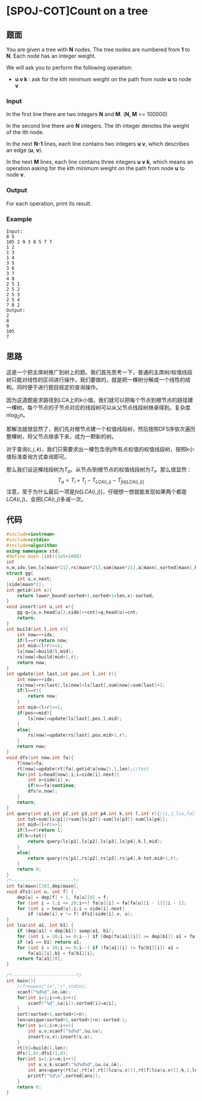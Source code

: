 # [SPOJ-COT]Count on a tree

## 题面

You are given a tree with **N** nodes. The tree nodes are numbered from **1** to **N**. Each node has an integer weight.

We will ask you to perform the following operation:

- **u v k** : ask for the kth minimum weight on the path from node **u** to node **v**

### Input

In the first line there are two integers **N** and **M**. (**N, M** <= 100000)

In the second line there are **N** integers. The ith integer denotes the weight of the ith node.

In the next **N-1** lines, each line contains two integers **u** **v**, which describes an edge (**u**, **v**).

In the next **M** lines, each line contains three integers **u** **v** **k**, which means an operation asking for the kth minimum weight on the path from node **u** to node **v**.

### Output

For each operation, print its result.

### Example

```
Input:
8 5
105 2 9 3 8 5 7 7
1 2
1 3
1 4
3 5
3 6
3 7
4 8
2 5 1
2 5 2
2 5 3
2 5 4
7 8 2 
Output:
2
8
9
105
7 
```

## 思路

这是一个把主席树推广到树上的题。我们首先思考一下，普通的主席树/权值线段树只能对线性的区间进行操作，我们要做的，就是把一棵树分解成一个线性的结构，同时便于进行题目规定的查询操作。

因为这道题是求路径到LCA上的k小值。我们就可以把每个节点到根节点的路径建一棵树。每个节点的子节点对应的线段树可以从父节点线段树继承得到。复杂度$n\log_2 n$。

那解法就很显然了，我们先对根节点建一个权值线段树，然后按照DFS序依次遍历整棵树，将父节点继承下来，成为一颗新的树。

对于查询$(i,j,k)$，我们只需要求出一棵包含$i$到$j$所有点权值的权值线段树，按照k小值标准查询方式查询即可。

那么我们设这棵线段树为$T_a$，从节点$i$到根节点的权值线段树为$T_i$。那么很显然：
$$
T_a=T_i+T_j-T_{LCA(i,j)}-T_{fa[LCA(i,j)]}
$$
注意，至于为什么最后一项是$fa[LCA(i,j)]$，仔细想一想就能发现如果两个都是$LCA(i,j)$，会把$LCA(i,j)$多减一次。

## 代码

```cpp
#include<iostream>
#include<cstdio>
#include<algorithm>
using namespace std;
#define maxn (int)(1e5+1000)
int
n,m,idx,len,ls[maxn*21],rs[maxn*21],sum[maxn*21],a[maxn],sorted[maxn],head[maxn],cnt,rt[maxn],f[maxn];
struct gg{
    int u,v,next;
}side[maxn*2];
int getid(int x){
    return lower_bound(sorted+1,sorted+1+len,x)-sorted;
}
void insert(int u,int v){
    gg q={u,v,head[u]};side[++cnt]=q;head[u]=cnt;
    return;
}
int build(int l,int r){
    int now=++idx;
    if(l==r)return now;
    int mid=(l+r)>>1;
    ls[now]=build(l,mid);
    rs[now]=build(mid+1,r);
    return now;
}
int update(int last,int pos,int l,int r){
    int now=++idx;
    rs[now]=rs[last],ls[now]=ls[last],sum[now]=sum[last]+1;
    if(l==r){
        return now;	
    }
    int mid=(l+r)>>1;
    if(pos<=mid){
        ls[now]=update(ls[last],pos,l,mid);
    }
    else{
        rs[now]=update(rs[last],pos,mid+1,r);
    }
    return now;
}
void dfs(int now,int fa){
    f[now]=fa;
    rt[now]=update(rt[fa],getid(a[now]),1,len);//test
    for(int i=head[now];i;i=side[i].next){
        int v=side[i].v;
        if(v==fa)continue;
        dfs(v,now);
    }
    return;
}
int query(int p1,int p2,int p3,int p4,int k,int l,int r){//i,j,lca,fa[lca]
    int tot=sum[ls[p1]]+sum[ls[p2]]-sum[ls[p3]]-sum[ls[p4]];
    int mid=(l+r)>>1;
    if(l==r)return l;
    if(k<=tot){
        return query(ls[p1],ls[p2],ls[p3],ls[p4],k,l,mid);
    }
    else{
        return query(rs[p1],rs[p2],rs[p3],rs[p4],k-tot,mid+1,r);
    }
    return 0;
}
/*-----------------------*/
int fa[maxn][30],dep[maxn];
void dfs1(int u, int f) {
    dep[u] = dep[f] + 1, fa[u][0] = f;
    for (int i = 1;i <= 20;i++) fa[u][i] = fa[fa[u][i - 1]][i - 1];
    for (int i = head[u];i;i = side[i].next)
        if (side[i].v != f) dfs1(side[i].v, u);
}
int lca(int a1, int b1) {
    if (dep[a1] < dep[b1]) swap(a1, b1);
    for (int i = 20;i >= 0;i--) if (dep[fa[a1][i]] >= dep[b1]) a1 = fa[a1][i];
    if (a1 == b1) return a1;
    for (int i = 20;i >= 0;i--) if (fa[a1][i] != fa[b1][i]) a1 =
        fa[a1][i],b1 = fa[b1][i];
    return fa[a1][0];
}

/*------------------------*/
int main(){
    //freopen("in","r",stdin);
    scanf("%d%d",&n,&m);
    for(int i=1;i<=n;i++){
        scanf("%d",&a[i]);sorted[i]=a[i];
    }
    sort(sorted+1,sorted+1+n);
    len=unique(sorted+1,sorted+1+n)-sorted-1;
    for(int i=1;i<n;i++){
        int u,v;scanf("%d%d",&u,&v);
        insert(u,v);insert(v,u);
    }
    rt[0]=build(1,len);
    dfs(1,0);dfs1(1,0);
    for(int i=1;i<=m;i++){
        int u,v,k;scanf("%d%d%d",&u,&v,&k);
        int ans=query(rt[u],rt[v],rt[(lca(u,v))],rt[f[lca(u,v)]],k,1,len);
        printf("%d\n",sorted[ans]);
    }
    return 0;
}
```

